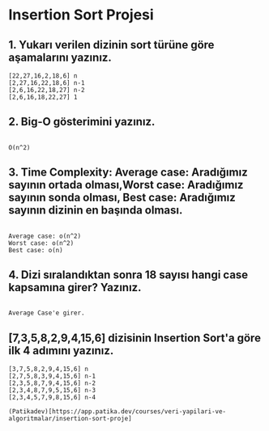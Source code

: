 # Insertion Sort Projesi

## 1. Yukarı verilen dizinin sort türüne göre aşamalarını yazınız.

```
[22,27,16,2,18,6] n
[2,27,16,22,18,6] n-1
[2,6,16,22,18,27] n-2
[2,6,16,18,22,27] 1

```

## 2. Big-O gösterimini yazınız.

``` 

O(n^2)

```

## 3. Time Complexity: Average case: Aradığımız sayının ortada olması,Worst case: Aradığımız sayının sonda olması, Best case: Aradığımız sayının dizinin en başında olması.

```

Average case: o(n^2)
Worst case: o(n^2)
Best case: o(n)

```

## 4. Dizi sıralandıktan sonra 18 sayısı hangi case kapsamına girer? Yazınız.

```

Average Case'e girer.

```

## [7,3,5,8,2,9,4,15,6] dizisinin Insertion Sort'a göre ilk 4 adımını yazınız.

```
[3,7,5,8,2,9,4,15,6] n
[2,7,5,8,3,9,4,15,6] n-1
[2,3,5,8,7,9,4,15,6] n-2
[2,3,4,8,7,9,5,15,6] n-3
[2,3,4,5,7,9,8,15,6] n-4

```
```
(Patikadev)[https://app.patika.dev/courses/veri-yapilari-ve-algoritmalar/insertion-sort-proje]

```
